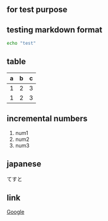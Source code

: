 ## for test purpose

## testing markdown format

``` bash
echo "test"
```

## table 

| a | b | c |
---- | ---- | ----
| 1 | 2 | 3 |
| 1 | 2 | 3 |

## incremental numbers

1. num1
1. num2
1. num3

## japanese

てすと

## link
[Google](www.google.com)


